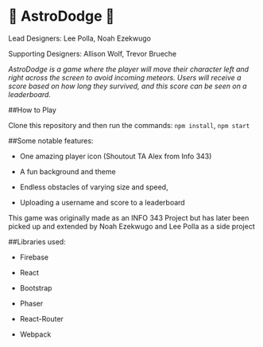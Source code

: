 # :rocket: AstroDodge :dizzy:
Lead Designers: Lee Polla, Noah Ezekwugo

Supporting Designers: Allison Wolf, Trevor Brueche

*AstroDodge is a game where the player will move their character left and right across the screen to avoid incoming meteors. 
Users will receive a score based on how long they survived, and this score can be seen on a leaderboard.*

##How to Play

Clone this repository and then run the commands: `npm install`, `npm start`

##Some notable features:
  - One amazing player icon (Shoutout TA Alex from Info 343)
  
  - A fun background and theme
  
  - Endless obstacles of varying size and speed,
  
  - Uploading a username and score to a leaderboard
  
  

This game was originally made as an INFO 343 Project but has later been picked up and extended by Noah Ezekwugo and Lee Polla as a side project


##Libraries used:

  - Firebase
  
  - React
  
  - Bootstrap
  
  - Phaser

  - React-Router

  - Webpack


  
